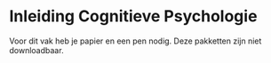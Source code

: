 # Inleiding Cognitieve Psychologie

Voor dit vak heb je papier en een pen nodig. Deze pakketten zijn niet downloadbaar.
